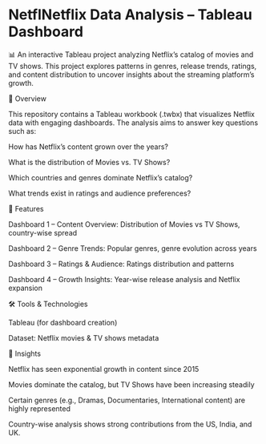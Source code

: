# NetflNetflix Data Analysis – Tableau Dashboard

📊 An interactive Tableau project analyzing Netflix’s catalog of movies and TV shows. This project explores patterns in genres, release trends, ratings, and content distribution to uncover insights about the streaming platform’s growth.


🚀 Overview

This repository contains a Tableau workbook (.twbx) that visualizes Netflix data with engaging dashboards.
The analysis aims to answer key questions such as:

How has Netflix’s content grown over the years?

What is the distribution of Movies vs. TV Shows?

Which countries and genres dominate Netflix’s catalog?

What trends exist in ratings and audience preferences?



📌 Features

Dashboard 1 – Content Overview: Distribution of Movies vs TV Shows, country-wise spread

Dashboard 2 – Genre Trends: Popular genres, genre evolution across years

Dashboard 3 – Ratings & Audience: Ratings distribution and patterns

Dashboard 4 – Growth Insights: Year-wise release analysis and Netflix expansion



🛠️ Tools & Technologies

Tableau (for dashboard creation)

Dataset: Netflix movies & TV shows metadata



🎯 Insights

Netflix has seen exponential growth in content since 2015

Movies dominate the catalog, but TV Shows have been increasing steadily

Certain genres (e.g., Dramas, Documentaries, International content) are highly represented

Country-wise analysis shows strong contributions from the US, India, and UK.

